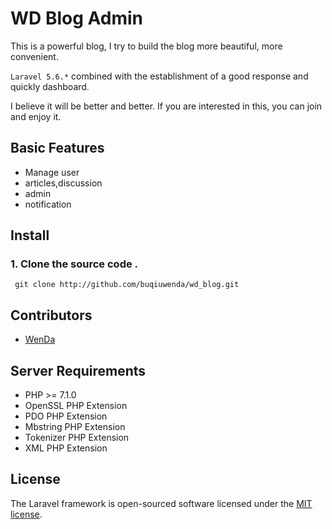 # WD Blog Admin

This is a powerful blog, I try to build the blog more beautiful, more convenient. 

`Laravel 5.6.*`  combined with the establishment of a good response and quickly dashboard.

I believe it will be better and better. If you are interested in this, you can join and enjoy it.

## Basic Features
  
- Manage user 
- articles,discussion
- admin
- notification

## Install

### 1. Clone the source code .

```shell
 git clone http://github.com/buqiuwenda/wd_blog.git

``` 


## Contributors

- [WenDa](http://github.com/buqiuwenda)


## Server Requirements

- PHP >= 7.1.0
- OpenSSL PHP Extension
- PDO PHP Extension
- Mbstring PHP Extension
- Tokenizer PHP Extension
- XML PHP Extension

## License

The Laravel framework is open-sourced software licensed under the [MIT license](http://opensource.org/licenses/MIT).

